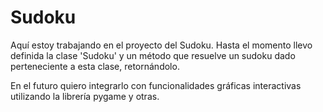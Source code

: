 # Sudoku
Aquí estoy trabajando en el proyecto del Sudoku. Hasta el momento llevo definida la clase 'Sudoku' y un método que resuelve un sudoku dado perteneciente a esta clase, retornándolo.

En el futuro quiero integrarlo con funcionalidades gráficas interactivas utilizando la librería pygame y otras.
